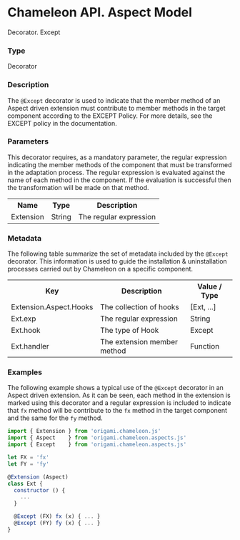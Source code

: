 # Chameleon API. Aspect Model

<p class="lead">Decorator. Except</p>

### Type

Decorator

### Description

The `@Except` decorator is used to indicate that the member method of an Aspect driven extension must contribute to member methods in the target component according to the EXCEPT Policy. For more details, see the EXCEPT policy in the documentation.

### Parameters

This decorator requires, as a mandatory parameter, the regular expression indicating the member methods of the component that must be transformed in the adaptation process. The regular expression is evaluated against the name of each method in the component. If the evaluation is successful then the transformation will be made on that method.

<table>
  <tr>
    <th>Name</th>
    <th>Type</th>
    <th>Description</th>
  </tr>
  <tr>
    <td>Extension</td>
    <td>String</td>
    <td>The regular expression</td>
  </tr>
</table>


### Metadata

The following table summarize the set of metadata included by the `@Except` decorator. This information is used to guide the installation & uninstallation processes carried out by Chameleon on a specific component.

<table>
  <tr>
    <th>Key</th>
    <th>Description</th>
    <th>Value / Type</th>
  </tr>
  <tr>
    <td>Extension.Aspect.Hooks</td>
    <td>The collection of hooks</td>
    <td>[Ext, ...]</td>
  </tr>
  <tr>
    <td>Ext.exp</td>
    <td>The regular expression</td>
    <td>String</td>
  </tr>
  <tr>
    <td>Ext.hook</td>
    <td>The type of Hook</td>
    <td>Except</td>
  </tr>
  <tr>
    <td>Ext.handler</td>
    <td>The extension member method</td>
    <td>Function</td>
  </tr>
</table>

### Examples

The following example shows a typical use of the `@Except` decorator in an Aspect driven extension. As it can be seen, each method in the extension is marked using this decorator and a regular expression is included to indicate that `fx` method will be contribute to the `fx` method in the target component and the same for the `fy` method.

```Javascript
import { Extension } from 'origami.chameleon.js'
import { Aspect    } from 'origami.chameleon.aspects.js'
import { Except    } from 'origami.chameleon.aspects.js'

let FX = 'fx'
let FY = 'fy'

@Extension (Aspect)
class Ext {
  constructor () {
    ...
  }

  @Except (FX) fx (x) { ... }
  @Except (FY) fy (x) { ... }
}
```
